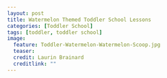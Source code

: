 ```yaml
---
layout: post
title: Watermelon Themed Toddler School Lessons
categories: [Toddler School]
tags: [toddler, toddler school]
image:
  feature: Toddler-Watermelon-Watermelon-Scoop.jpg
  teaser: 
  credit: Laurin Brainard
  creditlink: ""
---
```

